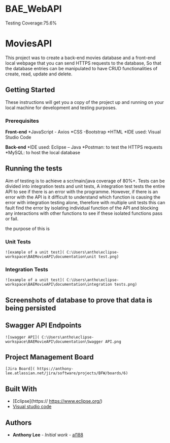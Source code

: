 # BAE_WebAPI
Testing Coverage:75.6%  
# MoviesAPI

This project was to create a back-end movies database and a front-end local webpage that you can send HTTPS requests to the database, So that the database entries can be manipulated to have CRUD functionalities of create, read, update and delete.  

## Getting Started

These instructions will get you a copy of the project up and running on your local machine for development and testing purposes.

### Prerequisites

**Front-end**
*JavaScript - Axios
*CSS -Bootstrap
*HTML
*IDE used: Visual Studio Code

**Back-end**
*IDE used: Eclipse – Java
*Postman: to test the HTTPS requests
*MySQL: to host the local database 

## Running the tests

Aim of testing is to achieve a scr/main/java coverage of 80%+. Tests can be divided into integration tests and unit tests, A integration test tests the entire API to see if there is an error with the programme. However, if there is an error with the API is it difficult to understand which function is causing the error with integration testing alone, therefore with multiple unit tests this can fault find the error by isolating individual function of the API and blocking any interactions with other functions to see if these isolated functions pass or fail.   

 the purpose of this is 
### Unit Tests 



```
![example of a unit test]( C:\Users\antho\eclipse-workspace\BAEMovieAPI\documentation\unit test.png)
```

### Integration Tests 


```
![example of a unit test]( C:\Users\antho\eclipse-workspace\BAEMovieAPI\documentation\integration tests.png)
```
## Screenshots of database to prove that data is being persisted

## Swagger API Endpoints

```
![swagger API]( C:\Users\antho\eclipse-workspace\BAEMovieAPI\documentation\Swagger API.png
```

## Project Management Board

```
[Jira Board]( https://anthony-lee.atlassian.net/jira/software/projects/BFW/boards/6)

```

## Built With

* [Eclipse](https:// https://www.eclipse.org/)
* [Visual studio code](https://code.visualstudio.com/)



## Authors

* **Anthony Lee** - *Initial work* - [al188](https://github.com//alee188)

